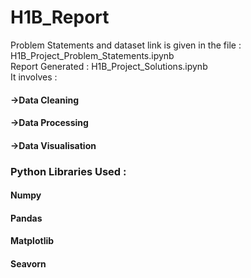 # H1B_Report<br>
Problem Statements and dataset link is given in the file : H1B_Project_Problem_Statements.ipynb<br>
Report Generated : H1B_Project_Solutions.ipynb<br>
It involves :<br>
#### ->Data Cleaning<br>
#### ->Data Processing<br>
#### ->Data Visualisation<br>
### Python Libraries Used : <br>
#### Numpy
#### Pandas
#### Matplotlib
#### Seavorn

